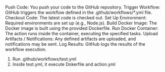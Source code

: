 Push Code: You push your code to the GitHub repository.
Trigger Workflow: GitHub triggers the workflow defined in the .github/workflows/\*.yml file.
Checkout Code: The latest code is checked out.
Set Up Environment: Required environments are set up (e.g., Node.js).
Build Docker Image: The Docker image is built using the provided Dockerfile.
Run Docker Container: The action runs inside the container, executing the specified tasks.
Upload Artifacts / Notifications: Any defined artifacts are uploaded, and notifications may be sent.
Log Results: GitHub logs the results of the workflow execution.

1. Run .github/workflows/test.yml
2. Inside test.yml, it execute Dokerfile and action.yml
